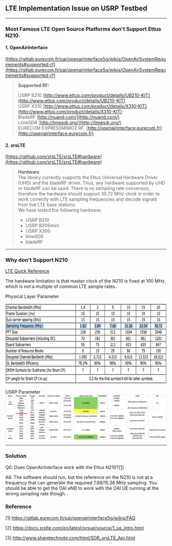## LTE Implementation Issue on USRP Testbed
---
### Most Famous LTE Open Source Platforms don't Support Ettus N210.
#### 1. OpenAirInterface
[https://gitlab.eurecom.fr/oai/openairinterface5g/wikis/OpenAirSystemRequirements#supported-rf](https://gitlab.eurecom.fr/oai/openairinterface5g/wikis/OpenAirSystemRequirements#supported-rf)
>**Supported RF:**  
>
>   USRP B210 [http://www.ettus.com/product/details/UB210-KIT](http://www.ettus.com/product/details/UB210-KIT)  
>   USRP X310 [http://www.ettus.com/product/details/X310-KIT](http://www.ettus.com/product/details/X310-KIT)  
>   BladeRF [http://nuand.com/](http://nuand.com/)  
>   LimeSDR [http://limesdr.org/](http://limesdr.org/)  
>   EURECOM EXPRESSMIMO2 RF, [http://openairinterface.eurecom.fr](http://openairinterface.eurecom.fr)  

#### 2. srsLTE
[https://github.com/srsLTE/srsLTE#hardware](https://github.com/srsLTE/srsLTE#hardware)
>**Hardware**  
>The library currently supports the Ettus Universal Hardware Driver (UHD) and the bladeRF driver. Thus, any hardware supported by UHD or bladeRF can be used. There is no sampling rate conversion, therefore the hardware should support 30.72 MHz clock in order to work correctly with LTE sampling frequencies and decode signals from live LTE base stations.  
>We have tested the following hardware:  
>* USRP B210
>* USRP B205mini
>* USRP X300
>* limeSDR
>* bladeRF

----

### Why don't Support N210
[LTE Quick Reference](https://www.sharetechnote.com/html/Handbook_LTE_PhyParameter_DL_FDD.html)

The hardware limitation is that master clock of the N210 is fixed at 100 MHz, which is not a multiple of common LTE sample rates.

Physical Layer Parameter
<center>
<img src="./Photos/Physical_Layer_Parameter.png" width="700" height="250">
</center>

USRP Parameter
![](./Photos/usrp_hardware.png)

---

### Solution

Q6: Does OpenAirInterface work with the Ettus N210?[[1]](https://gitlab.eurecom.fr/oai/openairinterface5g/wikis/FAQ)

A6. The software should run, but the reference on the N210 is not at a frequency that can generate the required 7.68/15.36 MHz sampling. You should be able to get the OAI eNB to work with the OAI UE running at the wrong sampling rate though.




### Reference
[1] https://gitlab.eurecom.fr/oai/openairinterface5g/wikis/FAQ

[2] https://docs.srslte.com/en/latest/srsue/source/1_ue_intro.html

[3] http://www.sharetechnote.com/html/SDR_srsLTE_Api.html
